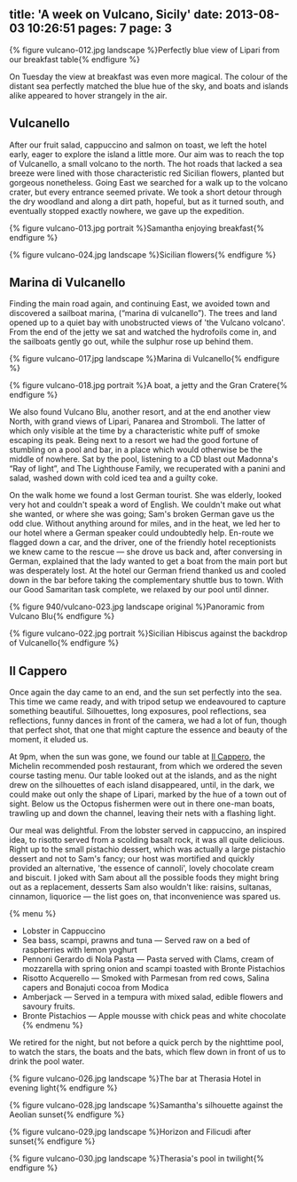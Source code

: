 title: 'A week on Vulcano, Sicily'
date: 2013-08-03 10:26:51
pages: 7
page: 3
---

{% figure vulcano-012.jpg landscape %}Perfectly blue view of Lipari from our breakfast table{% endfigure %}

On Tuesday the view at breakfast was even more magical. The colour of the distant sea perfectly matched the blue hue of the sky, and boats and islands alike appeared to hover strangely in the air.

## Vulcanello

After our fruit salad, cappuccino and salmon on toast, we left the hotel early, eager to explore the island a little more. Our aim was to reach the top of Vulcanello, a small volcano to the north. The hot roads that lacked a sea breeze were lined with those characteristic red Sicilian flowers, planted but gorgeous nonetheless. Going East we searched for a walk up to the volcano crater, but every entrance seemed private. We took a short detour through the dry woodland and along a dirt path, hopeful, but as it turned south, and eventually stopped exactly nowhere, we gave up the expedition.

{% figure vulcano-013.jpg portrait %}Samantha enjoying breakfast{% endfigure %}

{% figure vulcano-024.jpg landscape %}Sicilian flowers{% endfigure %}

## Marina di Vulcanello

Finding the main road again, and continuing East, we avoided town and discovered a sailboat marina, (“marina di vulcanello”). The trees and land opened up to a quiet bay with unobstructed views of 'the Vulcano volcano'. From the end of the jetty we sat and watched the hydrofoils come in, and the sailboats gently go out, while the sulphur rose up behind them.

{% figure vulcano-017.jpg landscape %}Marina di Vulcanello{% endfigure %}

{% figure vulcano-018.jpg portrait %}A boat, a jetty and the Gran Cratere{% endfigure %}

We also found Vulcano Blu, another resort, and at the end another view North, with grand views of Lipari, Panarea and Stromboli. The latter of which only visible at the time by a characteristic white puff of smoke escaping its peak. Being next to a resort we had the good fortune of stumbling on a pool and bar, in a place which would otherwise be the middle of nowhere. Sat by the pool, listening to a CD blast out Madonna's “Ray of light”, and The Lighthouse Family, we recuperated with a panini and salad, washed down with cold iced tea and a guilty coke.

On the walk home we found a lost German tourist. She was elderly, looked very hot and couldn't speak a word of English. We couldn't make out what she wanted, or where she was going; Sam's broken German gave us the odd clue. Without anything around for miles, and in the heat, we led her to our hotel where a German speaker could undoubtedly help. En-route we flagged down a car, and the driver, one of the friendly hotel receptionists we knew came to the rescue — she drove us back and, after conversing in German, explained that the lady wanted to get a boat from the main port but was desperately lost. At the hotel our German friend thanked us and cooled down in the bar before taking the complementary shuttle bus to town. With our Good Samaritan task complete, we relaxed by our pool until dinner.

{% figure 940/vulcano-023.jpg landscape original %}Panoramic from Vulcano Blu{% endfigure %}

{% figure vulcano-022.jpg portrait %}Sicilian Hibiscus against the backdrop of Vulcanello{% endfigure %}

## Il Cappero

Once again the day came to an end, and the sun set perfectly into the sea. This time we came ready, and with tripod setup we endeavoured to capture something beautiful. Silhouettes, long exposures, pool reflections, sea reflections, funny dances in front of the camera, we had a lot of fun, though that perfect shot, that one that might capture the essence and beauty of the moment, it eluded us.

At 9pm, when the sun was gone, we found our table at [Il Cappero](http://www.tripadvisor.co.uk/Restaurant_Review-g642173-d4053033-Reviews-Il_Cappero_at_Therasia_Resort-Isola_Vulcano_Aeolian_Islands_Islands_of_Sicily_Sic.html), the Michelin recommended posh restaurant, from which we ordered the seven course tasting menu. Our table looked out at the islands, and as the night drew on the silhouettes of each island disappeared, until, in the dark, we could make out only the shape of Lipari, marked by the hue of a town out of sight. Below us the Octopus fishermen were out in there one-man boats, trawling up and down the channel, leaving their nets with a flashing light.

Our meal was delightful. From the lobster served in cappuccino, an inspired idea, to risotto served from a scolding basalt rock, it was all quite delicious. Right up to the small pistachio dessert, which was actually a large pistachio dessert and not to Sam's fancy; our host was mortified and quickly provided an alternative, 'the essence of cannoli', lovely chocolate cream and biscuit. I joked with Sam about all the possible foods they might bring out as a replacement, desserts Sam also wouldn't like: raisins, sultanas, cinnamon, liquorice — the list goes on, that inconvenience was spared us.

{% menu %}
*   Lobster in Cappuccino
*   Sea bass, scampi, prawns and tuna — Served raw on a bed of raspberries with lemon yoghurt
*   Pennoni Gerardo di Nola Pasta — Pasta served with Clams, cream of mozzarella with spring onion and scampi toasted with Bronte Pistachios
*   Risotto Acquerello — Smoked with Parmesan from red cows, Salina capers and Bonajuti cocoa from Modica
*   Amberjack — Served in a tempura with mixed salad, edible flowers and savoury fruits.
*   Bronte Pistachios — Apple mousse with chick peas and white chocolate
{% endmenu %}

We retired for the night, but not before a quick perch by the nighttime pool, to watch the stars, the boats and the bats, which flew down in front of us to drink the pool water.

{% figure vulcano-026.jpg landscape %}The bar at Therasia Hotel in evening light{% endfigure %}

{% figure vulcano-028.jpg landscape %}Samantha's silhouette against the Aeolian sunset{% endfigure %}

{% figure vulcano-029.jpg landscape %}Horizon and Filicudi after sunset{% endfigure %}

{% figure vulcano-030.jpg landscape %}Therasia's pool in twilight{% endfigure %}
